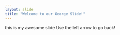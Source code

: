 ```yaml
---
layout: slide
title: "Welcome to our George Slide!"
---
```

this is my awesome slide
Use the left arrow to go back!
